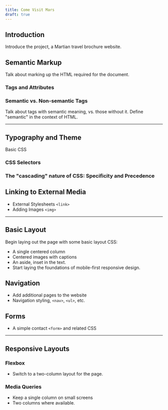 ```yaml
---
title: Come Visit Mars
draft: true
---
```


## Introduction

Introduce the project, a Martian travel brochure website.

## Semantic Markup

Talk about marking up the HTML required for the document.

### Tags and Attributes

### Semantic vs. Non-semantic Tags

Talk about tags with semantic meaning, vs. those without it. Define "semantic" in the context of HTML.

---

## Typography and Theme

Basic CSS

### CSS Selectors

### The "cascading" nature of CSS: Specificity and Precedence

## Linking to External Media

- External Stylesheets `<link>`
- Adding Images `<img>`

---

## Basic Layout

Begin laying out the page with some basic layout CSS:

- A single centered column
- Centered images with captions
- An aside, inset in the text.
- Start laying the foundations of mobile-first responsive design.

## Navigation

- Add additional pages to the website
- Navigation styling, `<nav>`, `<ul>`, etc.

## Forms

- A simple contact `<form>` and related CSS

---

## Responsive Layouts

### Flexbox

- Switch to a two-column layout for the page.

### Media Queries

- Keep a single column on small screens
- Two columns where available.
